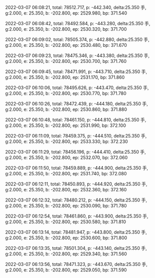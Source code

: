 2022-03-07 06:08:21, total: 78512.717, p: -442.340, delta:25.350 手, g:2.000, e: 25.350, b: -202.800, ep: 2529.980, bp: 371.540

2022-03-07 06:08:42, total: 78492.584, p: -443.280, delta:25.350 手, g:2.000, e: 25.350, b: -202.800, ep: 2530.320, bp: 371.700

2022-03-07 06:09:02, total: 78505.374, p: -442.880, delta:25.350 手, g:2.000, e: 25.350, b: -202.800, ep: 2530.480, bp: 371.670

2022-03-07 06:09:23, total: 78475.346, p: -443.380, delta:25.350 手, g:2.000, e: 25.350, b: -202.800, ep: 2530.700, bp: 371.760

2022-03-07 06:09:45, total: 78471.991, p: -443.710, delta:25.350 手, g:2.000, e: 25.350, b: -202.800, ep: 2531.170, bp: 371.860

2022-03-07 06:10:06, total: 78495.626, p: -443.470, delta:25.350 手, g:2.000, e: 25.350, b: -202.800, ep: 2530.770, bp: 371.780

2022-03-07 06:10:26, total: 78472.439, p: -444.180, delta:25.350 手, g:2.000, e: 25.350, b: -202.800, ep: 2530.860, bp: 371.880

2022-03-07 06:10:48, total: 78461.150, p: -444.810, delta:25.350 手, g:2.000, e: 25.350, b: -202.800, ep: 2531.990, bp: 372.100

2022-03-07 06:11:09, total: 78459.375, p: -444.510, delta:25.350 手, g:2.000, e: 25.350, b: -202.800, ep: 2533.330, bp: 372.230

2022-03-07 06:11:29, total: 78456.196, p: -444.410, delta:25.350 手, g:2.000, e: 25.350, b: -202.800, ep: 2532.070, bp: 372.060

2022-03-07 06:11:50, total: 78459.889, p: -444.900, delta:25.350 手, g:2.000, e: 25.350, b: -202.800, ep: 2531.740, bp: 372.080

2022-03-07 06:12:11, total: 78450.893, p: -444.920, delta:25.350 手, g:2.000, e: 25.350, b: -202.800, ep: 2532.360, bp: 372.160

2022-03-07 06:12:32, total: 78480.212, p: -444.150, delta:25.350 手, g:2.000, e: 25.350, b: -202.800, ep: 2530.090, bp: 371.780

2022-03-07 06:12:54, total: 78461.860, p: -443.900, delta:25.350 手, g:2.000, e: 25.350, b: -202.800, ep: 2530.580, bp: 371.810

2022-03-07 06:13:14, total: 78481.947, p: -443.800, delta:25.350 手, g:2.000, e: 25.350, b: -202.800, ep: 2530.600, bp: 371.800

2022-03-07 06:13:35, total: 78501.304, p: -443.140, delta:25.350 手, g:2.000, e: 25.350, b: -202.800, ep: 2529.340, bp: 371.560

2022-03-07 06:13:56, total: 78471.323, p: -443.670, delta:25.350 手, g:2.000, e: 25.350, b: -202.800, ep: 2529.050, bp: 371.590